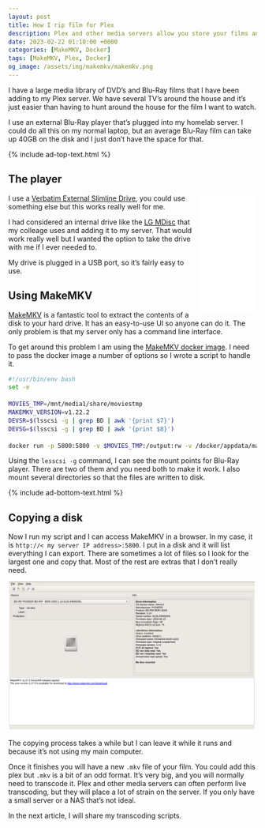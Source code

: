 ```yaml
---
layout: post
title: How I rip film for Plex
description: Plex and other media servers allow you store your films and have a personal media libaray. The challenge is getting the films into the library to start with
date: 2023-02-22 01:10:00 +0000
categories: [MakeMKV, Docker]
tags: [MakeMKV, Plex, Docker]
og_image: /assets/img/makemkv/makemkv.png
---
```


I have a large media library of DVD’s and Blu-Ray films that I have been adding to my Plex server. We have several TV’s around the house and it’s just easier than having to hunt around the house for the film I want to watch. 

I use an external Blu-Ray player that’s plugged into my homelab server. I could do all this on my normal laptop, but an average Blu-Ray film can take up 40GB on the disk and I just don’t have the space for that.

{% include ad-top-text.html %}

## The player

<div style="float: right"><iframe sandbox="allow-popups allow-scripts allow-modals allow-forms allow-same-origin" style="width:120px;height:240px;" marginwidth="0" marginheight="0" scrolling="no" frameborder="0" src="//ws-eu.amazon-adsystem.com/widgets/q?ServiceVersion=20070822&OneJS=1&Operation=GetAdHtml&MarketPlace=GB&source=ss&ref=as_ss_li_til&ad_type=product_link&tracking_id=perrio09-21&marketplace=amazon&region=GB&placement=B07MTP9VKX&asins=B07MTP9VKX&linkId=c60b32e8d384c5df8d30b69a0caec4dc&show_border=true&link_opens_in_new_window=true"></iframe></div>

I use a [Verbatim External Slimline Drive](https://amzn.to/3xJ0wst), you could use something else but this works really well for me. 

I had considered an internal drive like the [LG MDisc](https://amzn.to/3Ev1oVD) that my colleage uses and adding it to my server. That would work really well but I wanted the option to take the drive with me if I ever needed to.

My drive is plugged in a USB port, so it’s fairly easy to use.

## Using MakeMKV

[MakeMKV](https://www.makemkv.com/) is a fantastic tool to extract the contents of a disk to your hard drive. It has an easy-to-use UI so anyone can do it. The only problem is that my server only has a command line interface. 

To get around this problem I am using the [MakeMKV docker image](https://hub.docker.com/r/jlesage/makemkv). I need to pass the docker image a number of options so I wrote a script to handle it.

```bash
#!/usr/bin/env bash
set -e

MOVIES_TMP=/mnt/media1/share/moviestmp
MAKEMKV_VERSION=v1.22.2
DEVSR=$(lsscsi -g | grep BD | awk '{print $7}')
DEVSG=$(lsscsi -g | grep BD | awk '{print $8}')

docker run -p 5800:5800 -v $MOVIES_TMP:/output:rw -v /docker/appdata/makemkv:/config:rw -v $HOME:/storage:ro --device $DEVSG --device $DEVSR jlesage/makemkv:$MAKEMKV_VERSION
```

Using the `lesscsi -g` command, I can see the mount points for Blu-Ray player. There are two of them and you need both to make it work. I also mount several directories so that the files are written to disk.

{% include ad-bottom-text.html %}

## Copying a disk

Now I run my script and I can access MakeMKV in a browser. In my case, it is `http://< my server IP address>:5800`. I put in a disk and it will list everything I can export. There are sometimes a lot of files so I look for the largest one and copy that. Most of the rest are extras that I don’t really need.

![Makemkv](/assets/img/makemkv/makemkv.png)

The copying process takes a while but I can leave it while it runs and because it’s not using my main computer. 

Once it finishes you will have a new `.mkv` file of your film. You could add this plex but `.mkv` is a bit of an odd format. It’s very big, and you will normally need to transcode it. Plex and other media servers can often perform live transcoding, but they will place a lot of strain on the server. If you only have a small server or a NAS that’s not ideal. 

In the next article, I will share my transcoding scripts.
